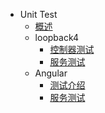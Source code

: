 <!--
 * @Author: Null Zhao
 * @Date: 2022-02-18 14:31:37
 * @LastEditors: Null Zhao
 * @LastEditTime: 2022-03-08 13:55:12
 * @FilePath: \my-docs\docs\_sidebar.md
 * @Description: sidebar配置
 * ctrl+alt+i
 * Copyright (c) 2022 by null, All Rights Reserved. 
-->

- Unit Test
  - [概述](overview.md"概述")
  - loopback4
    - [控制器测试](lb-controller.md"控制器测试")
    - [服务测试](lb-service.md"服务测试")
  - Angular
    - [测试介绍](test-introduction.md"测试介绍")
    - [服务测试](ng-service.md"服务测试")
